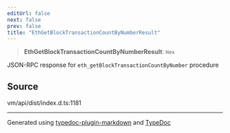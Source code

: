 ```yaml
---
editUrl: false
next: false
prev: false
title: "EthGetBlockTransactionCountByNumberResult"
---
```


> **EthGetBlockTransactionCountByNumberResult**: `Hex`

JSON-RPC response for `eth_getBlockTransactionCountByNumber` procedure

## Source

vm/api/dist/index.d.ts:1181

***
Generated using [typedoc-plugin-markdown](https://www.npmjs.com/package/typedoc-plugin-markdown) and [TypeDoc](https://typedoc.org/)
